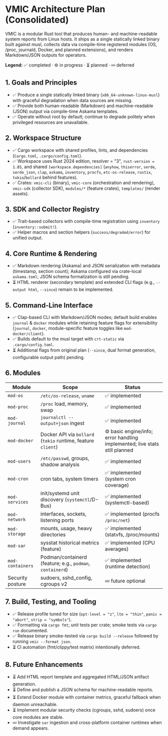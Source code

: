 # VMIC Architecture Plan (Consolidated)

VMIC is a modular Rust tool that produces human- and machine-readable system reports from Linux hosts. It ships as a single statically linked binary built against musl, collects data via compile-time registered modules (OS, /proc, journald, Docker, and planned extensions), and renders Markdown/JSON outputs for operators.

**Legend:** ✅ completed · ⚙️ in progress · ⏳ planned · 💤 deferred

## 1. Goals and Principles
- ✅ Produce a single statically linked binary (`x86_64-unknown-linux-musl`) with graceful degradation when data sources are missing.
- ✅ Provide both human-readable (Markdown) and machine-readable (JSON) output via compile-time Askama templates.
- ✅ Operate without root by default; continue to degrade politely when privileged resources are unavailable.

## 2. Workspace Structure
- ✅ Cargo workspace with shared profiles, lints, and dependencies (`Cargo.toml`, `.cargo/config.toml`).
- ✅ Workspace uses Rust 2024 edition, resolver = "3", `rust-version = 1.85`, and shared `[workspace.dependencies]` (`anyhow`, `thiserror`, `serde`, `serde_json`, `clap`, `askama`, `inventory`, `procfs`, `etc-os-release`, `rustix`, `tokio`/`bollard` behind features).
- ✅ Crates: `vmic-cli` (binary), `vmic-core` (orchestration and rendering), `vmic-sdk` (collector SDK), `modules/*` (feature crates), `templates/` (render assets).

## 3. SDK and Collector Registry
- ✅ Trait-based collectors with compile-time registration using `inventory` (`inventory::submit!`).
- ✅ Helper macros and section helpers (`success/degraded/error`) for unified output.

## 4. Core Runtime & Rendering
- ✅ Markdown rendering (Askama) and JSON serialization with metadata (timestamp, section count); Askama configured via crate-local `askama.toml`; JSON schema formalization is still pending.
- ⏳ HTML renderer (secondary template) and extended CLI flags (e.g., `--output html`, `--since`) remain to be implemented.

## 5. Command-Line Interface
- ✅ Clap-based CLI with Markdown/JSON modes; default build enables `journal` & `docker` modules while retaining feature flags for extensibility (`journal`, `docker`, module-specific feature toggles like `mod-docker/client`).
- ✅ Builds default to the musl target with `crt-static` via `.cargo/config.toml`.
- ⏳ Additional flags from original plan (`--since`, dual format generation, configurable output path) pending.

## 6. Modules
| Module | Scope | Status |
| --- | --- | --- |
| `mod-os` | `/etc/os-release`, `uname` | ✅ implemented |
| `mod-proc` | `/proc` load, memory, swap | ✅ implemented |
| `mod-journal` | `journalctl --output=json` ingest | ✅ implemented |
| `mod-docker` | Docker API via `bollard` (`tokio` runtime, feature `client`) | ⚙️ basic engine/info; error handling implemented; live stats still planned |
| `mod-users` | `/etc/passwd`, groups, shadow analysis | ✅ implemented |
| `mod-cron` | cron tabs, system timers | ✅ implemented (system cron coverage) |
| `mod-services` | init/systemd unit discovery (`systemctl`/D-Bus) | ✅ implemented (systemctl-based) |
| `mod-network` | interfaces, sockets, listening ports | ✅ implemented (procfs `/proc/net`) |
| `mod-storage` | mounts, usage, heavy directories | ✅ implemented (statvfs, /proc/mounts) |
| `mod-sar` | sysstat historical metrics (feature) | ✅ implemented (CPU averages) |
| `mod-containers` | Podman/containerd (feature; e.g., `podman`, `containerd`) | ✅ implemented (runtime detection) |
| Security posture | sudoers, sshd_config, cgroups v2 | 💤 future optional |

## 7. Build, Testing, and Tooling
- ✅ Release profile tuned for size (`opt-level = "z"`, `lto = "thin"`, `panic = "abort"`, `strip = "symbols"`).
- ✅ Formatting via `cargo fmt`; unit tests per crate; smoke tests via `cargo run` documented.
- ✅ Release binary smoke-tested via `cargo build --release` followed by running `vmic --format json`.
- ⏳ CI automation (fmt/clippy/test matrix) intentionally deferred.

## 8. Future Enhancements
- ⏳ Add HTML report template and aggregated HTML/JSON artifact generation.
- ⏳ Define and publish a JSON schema for machine-readable reports.
- ⏳ Extend Docker module with container metrics, graceful fallback when daemon unreachable.
- ⏳ Implement modular security checks (cgroups, sshd, sudoers) once core modules are stable.
- 💤 Investigate `sar` ingestion and cross-platform container runtimes when demand appears.

